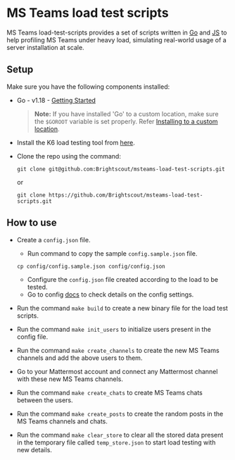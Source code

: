 # MS Teams load test scripts

MS Teams load-test-scripts provides a set of scripts written in [Go](https://golang.org/) and [JS](https://developer.mozilla.org/en-US/docs/Web/JavaScript) to help profiling MS Teams under heavy load, simulating real-world usage of a server installation at scale.

## Setup

Make sure you have the following components installed:  

- Go - v1.18 - [Getting Started](https://golang.org/doc/install)
    > **Note:** If you have installed 'Go' to a custom location, make sure the `$GOROOT` variable is set properly. Refer [Installing to a custom location](https://golang.org/doc/install#install).

- Install the K6 load testing tool from [here](https://k6.io/docs/get-started/installation).

- Clone the repo using the command:
    ```
    git clone git@github.com:Brightscout/msteams-load-test-scripts.git
    ``` 
    or 
    ```
    git clone https://github.com/Brightscout/msteams-load-test-scripts.git
    ```

## How to use
- Create a `config.json` file.
    - Run command to copy the sample `config.sample.json` file.
    ```
    cp config/config.sample.json config/config.json
    ```
    - Configure the `config.json` file created according to the load to be tested.
    - Go to config [docs](docs/config.md) to check details on the config settings.

- Run the command `make build` to create a new binary file for the load test scripts.

- Run the command `make init_users` to initialize users present in the config file.

- Run the command `make create_channels` to create the new MS Teams channels and add the above users to them. 

- Go to your Mattermost account and connect any Mattermost channel with these new MS Teams channels.

- Run the command `make create_chats` to create MS Teams chats between the users.

- Run the command `make create_posts` to create the random posts in the MS Teams channels and chats.

- Run the command `make clear_store` to clear all the stored data present in the temporary file called `temp_store.json` to start load testing with new details.
